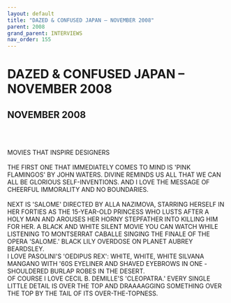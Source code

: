 ```yaml
---
layout: default
title: "DAZED & CONFUSED JAPAN – NOVEMBER 2008"
parent: 2008
grand_parent: INTERVIEWS
nav_order: 155
---
```


# DAZED & CONFUSED JAPAN – NOVEMBER 2008
## NOVEMBER 2008

<br><br></p>
<p>MOVIES THAT INSPIRE DESIGNERS <br />
<br />
THE FIRST ONE THAT IMMEDIATELY COMES TO MIND IS 'PINK FLAMINGOS' BY JOHN WATERS. DIVINE REMINDS US ALL THAT WE CAN ALL BE GLORIOUS SELF-INVENTIONS. AND I LOVE THE MESSAGE OF CHEERFUL IMMORALITY AND NO BOUNDARIES. <br />
<br />
NEXT IS 'SALOME' DIRECTED BY ALLA NAZIMOVA, STARRING HERSELF IN HER FORTIES AS THE 15-YEAR-OLD PRINCESS WHO LUSTS AFTER A HOLY MAN AND AROUSES HER HORNY STEPFATHER INTO KILLING HIM FOR HER. A BLACK AND WHITE SILENT MOVIE YOU CAN WATCH WHILE LISTENING TO MONTSERRAT CABALLE SINGING THE FINALE OF THE OPERA 'SALOME.' BLACK LILY OVERDOSE ON PLANET AUBREY BEARDSLEY.<br />
I LOVE PASOLINI'S 'OEDIPUS REX': WHITE, WHITE, WHITE SILVANA MANGANO WITH '60S EYELINER AND SHAVED EYEBROWS IN ONE -SHOULDERED BURLAP ROBES IN THE DESERT.<br />
OF COURSE I LOVE CECIL B. DEMILLE'S 'CLEOPATRA.' EVERY SINGLE LITTLE DETAIL IS OVER THE TOP AND DRAAAAGGING SOMETHING OVER THE TOP BY THE TAIL OF ITS OVER-THE-TOPNESS.<br />

